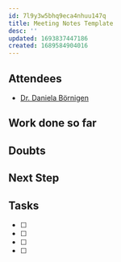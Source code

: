 ```yaml
---
id: 7l9y3w5bhq9eca4nhuu147q
title: Meeting Notes Template
desc: ''
updated: 1693837447186
created: 1689584904016
---
```

## Attendees

<!-- Meeting attendees. If you prefix users with an '@', you can then optionally click Ctrl+Enter to create a note for that user. -->

- [Dr. Daniela Börnigen](https://rki.webex.com/meet/boernigend)

## Work done so far

<!-- What has been done so far -->

## Doubts

<!-- Any doubts to be cleared -->



## Next Step

<!-- What should  I work on till the next meeting-->

## Tasks

<!-- You can add any follow up items here. If they require more detail, you can use `Create Task Note` to create each follow up item as a separate note. -->

- [ ]
- [ ]
- [ ]
- [ ]
